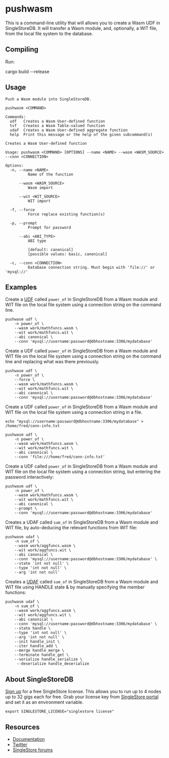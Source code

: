 # pushwasm
This is a command-line utility that will allows you to create a Wasm UDF in
SingleStoreDB.  It will transfer a Wasm module, and, optionally, a WIT file,
from the local file system to the database.

## Compiling

Run:

  cargo build --release

## Usage

```shell
Push a Wasm module into SingleStoreDB.

pushwasm <COMMAND>

Commands:
  udf   Creates a Wasm User-defined function
  tvf   Creates a Wasm Table-valued function
  udaf  Creates a Wasm User-defined aggregate function
  help  Print this message or the help of the given subcommand(s)
```

```shell
Creates a Wasm User-defined function

Usage: pushwasm <COMMAND> [OPTIONS] --name <NAME> --wasm <WASM_SOURCE> --conn <CONNECTION>

Options:
  -n, --name <NAME>
          Name of the function

      --wasm <WASM_SOURCE>
          Wasm import

      --wit <WIT_SOURCE>
          WIT import

  -f, --force
          Force replace existing function(s)

  -p, --prompt
          Prompt for password

      --abi <ABI_TYPE>
          ABI type
          
          [default: canonical]
          [possible values: basic, canonical]

  -c, --conn <CONNECTION>
          Database connection string. Must begin with 'file://' or 'mysql://'
```

## Examples

Create a [UDF](https://docs.singlestore.com/managed-service/en/reference/code-engine---powered-by-wasm/create-wasm-udfs.html) called `power_of` in SingleStoreDB from a Wasm module and WIT file
on the local file system using a connection string on the command line.

```shell
pushwasm udf \
    -n power_of \
    --wasm work/mathfuncs.wasm \ 
    --wit work/mathfuncs.wit \
    --abi canonical \
    --conn 'mysql://username:password@dbhostname:3306/mydatabase'
```

Create a UDF called `power_of` in SingleStoreDB from a Wasm module and WIT file
on the local file system using a connection string on the command line and replacing what was there previously.

```shell
pushwasm udf \
    -n power_of \
    --force \
    --wasm work/mathfuncs.wasm \ 
    --wit work/mathfuncs.wit \
    --abi canonical \
    --conn 'mysql://username:password@dbhostname:3306/mydatabase'
```

Create a UDF called `power_of` in SingleStoreDB from a Wasm module and WIT file
on the local file system using a connection string in a file.

```shell
echo "mysql://username:password@dbhostname:3306/mydatabase" > /home/fred/conn-info.txt

pushwasm udf \
    -n power_of \
    --wasm work/mathfuncs.wasm \ 
    --wit work/mathfuncs.wit \
    --abi canonical \
    --conn 'file:///home/fred/conn-info.txt'
```

Create a UDF called `power_of` in SingleStoreDB from a Wasm module and WIT file
on the local file system using a connection string, but entering the password
interactively:

```shell
pushwasm udf \
    -n power_of \
    --wasm work/mathfuncs.wasm \ 
    --wit work/mathfuncs.wit \
    --abi canonical \
    --prompt \
    --conn 'mysql://username:password@dbhostname:3306/mydatabase'
```

Creates a UDAF called `sum_of` in SingleStoreDB from a Wasm module and WIT file, by auto-deducing the relevant
functions from WIT file:

```shell
pushwasm udaf \
    -n sum_of \
    --wasm work/aggfuncs.wasm \
    --wit work/aggfuncs.wit \
    --abi canonical \
    --conn 'mysql://username:password@dbhostname:3306/mydatabase' \
    --state 'int not null' \
    --type 'int not null' \ 
    --arg 'int not null'
```

Creates a [UDAF](https://docs.singlestore.com/managed-service/en/reference/sql-reference/procedural-sql-reference/create-aggregate.html) called `sum_of` in SingleStoreDB from a Wasm module and WIT file using HANDLE state & by manually
specifying the member functions:

```shell
pushwasm udaf \
    -n sum_of \
    --wasm work/aggfuncs.wasm \
    --wit work/aggfuncs.wit \
    --abi canonical \
    --conn 'mysql://username:password@dbhostname:3306/mydatabase' \
    --state handle \
    --type 'int not null' \ 
    --arg 'int not null' \
    --init handle_init \ 
    --iter handle_add \ 
    --merge handle_merge \ 
    --terminate handle_get \ 
    --serialize handle_serialize \
     --deserialize handle_deserialize
```


## About SingleStoreDB

[Sign up](https://www.singlestore.com/try-free/) for a free SingleStore license. This allows you
   to run up to 4 nodes up to 32 gigs each for free. Grab your license key from
   [SingleStore portal](https://portal.singlestore.com/?utm_medium=osm&utm_source=github) and set it as an environment
   variable.

   ```shell
   export SINGLESTORE_LICENSE="singlestore license"
   ```

## Resources

* [Documentation](https://docs.singlestore.com)
* [Twitter](https://twitter.com/SingleStoreDevs)
* [SingleStore forums](https://www.singlestore.com/forum)
